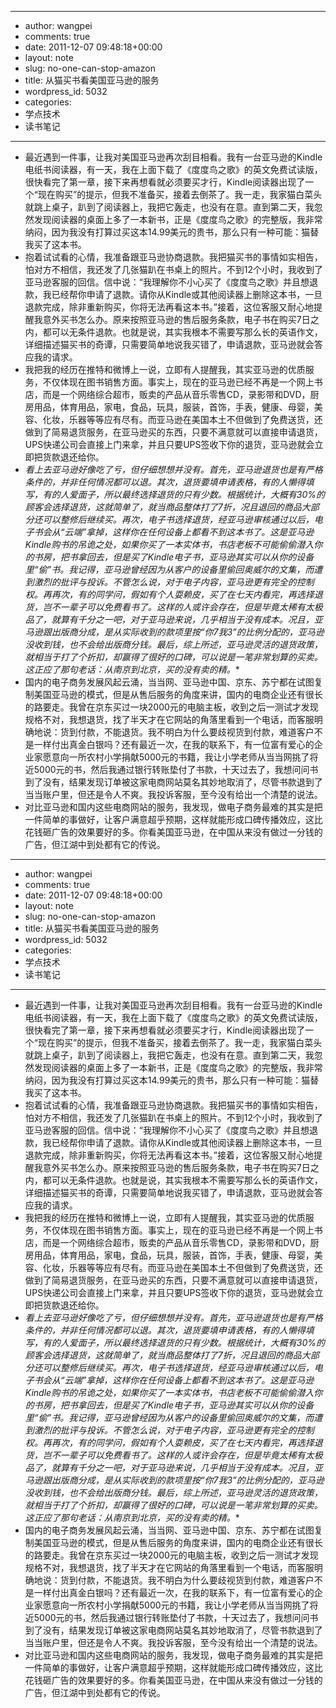 - --
- author: wangpei
- comments: true
- date: 2011-12-07 09:48:18+00:00
- layout: note
- slug: no-one-can-stop-amazon
- title: 从猫买书看美国亚马逊的服务
- wordpress_id: 5032
- categories:
- 学点技术
- 读书笔记
- --
- 最近遇到一件事，让我对美国亚马逊再次刮目相看。我有一台亚马逊的Kindle电纸书阅读器，有一天，我在上面下载了《度度鸟之歌》的英文免费试读版，很快看完了第一章，接下来再想看就必须要买才行，Kindle阅读器出现了一个“现在购买”的提示，但我不准备买，接着去倒茶了。我一走，我家猫白菜头就跳上桌子，趴到了阅读器上，我把它轰走，也没有在意。直到第二天，我忽然发现阅读器的桌面上多了一本新书，正是《度度鸟之歌》的完整版，我非常纳闷，因为我没有打算过买这本14.99美元的贵书，那么只有一种可能：猫替我买了这本书。
- 抱着试试看的心情，我准备跟亚马逊协商退款。我把猫买书的事情如实相告，怕对方不相信，我还发了几张猫趴在书桌上的照片。不到12个小时，我收到了亚马逊客服的回信。信中说：“我理解你不小心买了《度度鸟之歌》并且想退款，我已经帮你申请了退款。请你从Kindle或其他阅读器上删除这本书，一旦退款完成，除非重新购买，你将无法再看这本书。”接着，这位客服又耐心地提醒我意外买书怎么办。原来按照亚马逊的售后服务条款，电子书在购买7日之内，都可以无条件退款。也就是说，其实我根本不需要写那么长的英语作文，详细描述猫买书的奇谭，只需要简单地说我买错了，申请退款，亚马逊就会答应我的请求。
- 我把我的经历在推特和微博上一说，立即有人提醒我，其实亚马逊的优质服务，不仅体现在图书销售方面。事实上，现在的亚马逊已经不再是一个网上书店，而是一个网络综合超市，贩卖的产品从音乐零售CD，录影带和DVD，厨房用品，体育用品，家电，食品，玩具，服装，首饰，手表，健康、母婴，美容、化妆，乐器等等应有尽有。而亚马逊在美国本土不但做到了免费送货，还做到了简易退货服务，在亚马逊买的东西，只要不满意就可以直接申请退货，UPS快递公司会直接上门来拿，并且只要UPS签收下你的退货，亚马逊就会立即把货款退还给你。
- *看上去亚马逊好像吃了亏，但仔细想想并没有。首先，亚马逊退货也是有严格条件的，并非任何情况都可以退。其次，退货要填申请表格，有的人懒得填写，有的人爱面子，所以最终选择退货的只有少数。根据统计，大概有30%的顾客会选择退货，这就简单了，就当商品整体打了7折，况且退回的商品大部分还可以整修后继续买。再次，电子书选择退货，经亚马逊审核通过以后，电子书会从“云端”拿掉，这样你在任何设备上都看不到这本书了。这是亚马逊Kindle购书的吊诡之处，如果你买了一本实体书，书店老板不可能偷偷潜入你的书房，把书拿回去，但是买了Kindle电子书，亚马逊其实可以从你的设备里“偷”书。我记得，亚马逊曾经因为从客户的设备里偷回奥威尔的文集，而遭到激烈的批评与投诉。不管怎么说，对于电子内容，亚马逊更有完全的控制权。再再次，有的同学问，假如有个人耍赖皮，买了在七天内看完，再选择退货，岂不一辈子可以免费看书了。这样的人或许会存在，但是毕竟太稀有太极品了，就算有千分之一吧，对于亚马逊来说，几乎相当于没有成本。况且，亚马逊跟出版商分成，是从实际收到的款项里按“你7我3”的比例分配的，亚马逊没收到钱，也不会给出版商分钱。最后，综上所述，亚马逊灵活的退货政策，就相当于打了个折扣，却赢得了很好的口碑，可以说是一笔非常划算的买卖。这正应了那句老话：从南京到北京，买的没有卖的精。**
- 国内的电子商务发展风起云涌，当当网、亚马逊中国、京东、苏宁都在试图复制美国亚马逊的模式，但是从售后服务的角度来讲，国内的电商企业还有很长的路要走。我曾在京东买过一块2000元的电脑主板，收到之后一测试才发现规格不对，我想退货，找了半天才在它网站的角落里看到一个电话，而客服明确地说：货到付款，不能退货。我不明白为什么要歧视货到付款，难道客户不是一样付出真金白银吗？还有最近一次，在我的联系下，有一位富有爱心的企业家愿意向一所农村小学捐献5000元的书籍，我让小学老师从当当网挑了将近5000元的书，然后我通过银行转账垫付了书款，十天过去了，我想问问书到了没有，结果发现订单被这家电商网站莫名其妙地取消了，尽管书款退到了当当账户里，但还是令人不爽。我投诉客服，至今没有给出一个清楚的说法。
- 对比亚马逊和国内这些电商网站的服务，我发现，做电子商务最难的其实是把一件简单的事做好，让客户满意超乎预期，这样就能形成口碑传播效应，这比花钱砸广告的效果要好的多。你看美国亚马逊，在中国从来没有做过一分钱的广告，但江湖中到处都有它的传说。
- --
- author: wangpei
- comments: true
- date: 2011-12-07 09:48:18+00:00
- layout: note
- slug: no-one-can-stop-amazon
- title: 从猫买书看美国亚马逊的服务
- wordpress_id: 5032
- categories:
- 学点技术
- 读书笔记
- --
- 最近遇到一件事，让我对美国亚马逊再次刮目相看。我有一台亚马逊的Kindle电纸书阅读器，有一天，我在上面下载了《度度鸟之歌》的英文免费试读版，很快看完了第一章，接下来再想看就必须要买才行，Kindle阅读器出现了一个“现在购买”的提示，但我不准备买，接着去倒茶了。我一走，我家猫白菜头就跳上桌子，趴到了阅读器上，我把它轰走，也没有在意。直到第二天，我忽然发现阅读器的桌面上多了一本新书，正是《度度鸟之歌》的完整版，我非常纳闷，因为我没有打算过买这本14.99美元的贵书，那么只有一种可能：猫替我买了这本书。
- 抱着试试看的心情，我准备跟亚马逊协商退款。我把猫买书的事情如实相告，怕对方不相信，我还发了几张猫趴在书桌上的照片。不到12个小时，我收到了亚马逊客服的回信。信中说：“我理解你不小心买了《度度鸟之歌》并且想退款，我已经帮你申请了退款。请你从Kindle或其他阅读器上删除这本书，一旦退款完成，除非重新购买，你将无法再看这本书。”接着，这位客服又耐心地提醒我意外买书怎么办。原来按照亚马逊的售后服务条款，电子书在购买7日之内，都可以无条件退款。也就是说，其实我根本不需要写那么长的英语作文，详细描述猫买书的奇谭，只需要简单地说我买错了，申请退款，亚马逊就会答应我的请求。
- 我把我的经历在推特和微博上一说，立即有人提醒我，其实亚马逊的优质服务，不仅体现在图书销售方面。事实上，现在的亚马逊已经不再是一个网上书店，而是一个网络综合超市，贩卖的产品从音乐零售CD，录影带和DVD，厨房用品，体育用品，家电，食品，玩具，服装，首饰，手表，健康、母婴，美容、化妆，乐器等等应有尽有。而亚马逊在美国本土不但做到了免费送货，还做到了简易退货服务，在亚马逊买的东西，只要不满意就可以直接申请退货，UPS快递公司会直接上门来拿，并且只要UPS签收下你的退货，亚马逊就会立即把货款退还给你。
- *看上去亚马逊好像吃了亏，但仔细想想并没有。首先，亚马逊退货也是有严格条件的，并非任何情况都可以退。其次，退货要填申请表格，有的人懒得填写，有的人爱面子，所以最终选择退货的只有少数。根据统计，大概有30%的顾客会选择退货，这就简单了，就当商品整体打了7折，况且退回的商品大部分还可以整修后继续买。再次，电子书选择退货，经亚马逊审核通过以后，电子书会从“云端”拿掉，这样你在任何设备上都看不到这本书了。这是亚马逊Kindle购书的吊诡之处，如果你买了一本实体书，书店老板不可能偷偷潜入你的书房，把书拿回去，但是买了Kindle电子书，亚马逊其实可以从你的设备里“偷”书。我记得，亚马逊曾经因为从客户的设备里偷回奥威尔的文集，而遭到激烈的批评与投诉。不管怎么说，对于电子内容，亚马逊更有完全的控制权。再再次，有的同学问，假如有个人耍赖皮，买了在七天内看完，再选择退货，岂不一辈子可以免费看书了。这样的人或许会存在，但是毕竟太稀有太极品了，就算有千分之一吧，对于亚马逊来说，几乎相当于没有成本。况且，亚马逊跟出版商分成，是从实际收到的款项里按“你7我3”的比例分配的，亚马逊没收到钱，也不会给出版商分钱。最后，综上所述，亚马逊灵活的退货政策，就相当于打了个折扣，却赢得了很好的口碑，可以说是一笔非常划算的买卖。这正应了那句老话：从南京到北京，买的没有卖的精。**
- 国内的电子商务发展风起云涌，当当网、亚马逊中国、京东、苏宁都在试图复制美国亚马逊的模式，但是从售后服务的角度来讲，国内的电商企业还有很长的路要走。我曾在京东买过一块2000元的电脑主板，收到之后一测试才发现规格不对，我想退货，找了半天才在它网站的角落里看到一个电话，而客服明确地说：货到付款，不能退货。我不明白为什么要歧视货到付款，难道客户不是一样付出真金白银吗？还有最近一次，在我的联系下，有一位富有爱心的企业家愿意向一所农村小学捐献5000元的书籍，我让小学老师从当当网挑了将近5000元的书，然后我通过银行转账垫付了书款，十天过去了，我想问问书到了没有，结果发现订单被这家电商网站莫名其妙地取消了，尽管书款退到了当当账户里，但还是令人不爽。我投诉客服，至今没有给出一个清楚的说法。
- 对比亚马逊和国内这些电商网站的服务，我发现，做电子商务最难的其实是把一件简单的事做好，让客户满意超乎预期，这样就能形成口碑传播效应，这比花钱砸广告的效果要好的多。你看美国亚马逊，在中国从来没有做过一分钱的广告，但江湖中到处都有它的传说。
